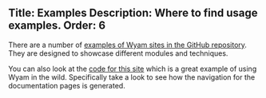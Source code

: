Title: Examples
Description: Where to find usage examples.
Order: 6
---
There are a number of [examples of Wyam sites in the GitHub repository](https://github.com/Wyamio/Wyam/tree/master/Examples). They are designed to showcase different modules and techniques.

You can also look at the [code for this site](https://github.com/Wyamio/Wyam.Web) which is a great example of using Wyam in the wild. Specifically take a look to see how the navigation for the documentation pages is generated.